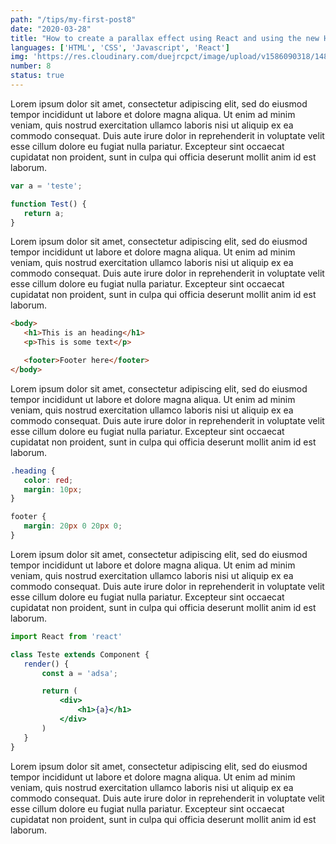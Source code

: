 ```yaml
---
path: "/tips/my-first-post8"
date: "2020-03-28"
title: "How to create a parallax effect using React and using the new Hooks API"
languages: ['HTML', 'CSS', 'Javascript', 'React']
img: 'https://res.cloudinary.com/duejrcpct/image/upload/v1586090318/148-1_bgahs1.png'
number: 8
status: true
---
```



Lorem ipsum dolor sit amet, consectetur adipiscing elit, sed do eiusmod tempor incididunt ut labore et dolore magna aliqua. Ut enim ad minim veniam, quis nostrud exercitation ullamco laboris nisi ut aliquip ex ea commodo consequat. Duis aute irure dolor in reprehenderit in voluptate velit esse cillum dolore eu fugiat nulla pariatur. Excepteur sint occaecat cupidatat non proident, sunt in culpa qui officia deserunt mollit anim id est laborum.

 ```javascript
var a = 'teste';

function Test() {
    return a;
}
 ```

Lorem ipsum dolor sit amet, consectetur adipiscing elit, sed do eiusmod tempor incididunt ut labore et dolore magna aliqua. Ut enim ad minim veniam, quis nostrud exercitation ullamco laboris nisi ut aliquip ex ea commodo consequat. Duis aute irure dolor in reprehenderit in voluptate velit esse cillum dolore eu fugiat nulla pariatur. Excepteur sint occaecat cupidatat non proident, sunt in culpa qui officia deserunt mollit anim id est laborum.


 ```html
<body>
    <h1>This is an heading</h1>
    <p>This is some text</p>

    <footer>Footer here</footer>
</body>
 ```

Lorem ipsum dolor sit amet, consectetur adipiscing elit, sed do eiusmod tempor incididunt ut labore et dolore magna aliqua. Ut enim ad minim veniam, quis nostrud exercitation ullamco laboris nisi ut aliquip ex ea commodo consequat. Duis aute irure dolor in reprehenderit in voluptate velit esse cillum dolore eu fugiat nulla pariatur. Excepteur sint occaecat cupidatat non proident, sunt in culpa qui officia deserunt mollit anim id est laborum.


 ```css
.heading {
    color: red;
    margin: 10px;
}

footer {
    margin: 20px 0 20px 0;
}
 ```

Lorem ipsum dolor sit amet, consectetur adipiscing elit, sed do eiusmod tempor incididunt ut labore et dolore magna aliqua. Ut enim ad minim veniam, quis nostrud exercitation ullamco laboris nisi ut aliquip ex ea commodo consequat. Duis aute irure dolor in reprehenderit in voluptate velit esse cillum dolore eu fugiat nulla pariatur. Excepteur sint occaecat cupidatat non proident, sunt in culpa qui officia deserunt mollit anim id est laborum.


 ```jsx
import React from 'react'

class Teste extends Component {
    render() {
        const a = 'adsa';

        return (
            <div>
                <h1>{a}</h1>
            </div>
        )
    }
}
 ```

Lorem ipsum dolor sit amet, consectetur adipiscing elit, sed do eiusmod tempor incididunt ut labore et dolore magna aliqua. Ut enim ad minim veniam, quis nostrud exercitation ullamco laboris nisi ut aliquip ex ea commodo consequat. Duis aute irure dolor in reprehenderit in voluptate velit esse cillum dolore eu fugiat nulla pariatur. Excepteur sint occaecat cupidatat non proident, sunt in culpa qui officia deserunt mollit anim id est laborum.